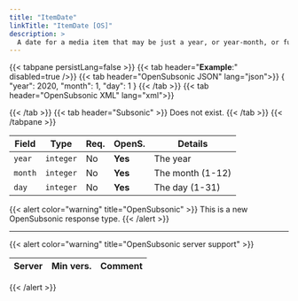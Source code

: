 ```yaml
---
title: "ItemDate"
linkTitle: "ItemDate [OS]"
description: >
  A date for a media item that may be just a year, or year-month, or full date.
---
```


{{< tabpane persistLang=false >}}
{{< tab header="**Example**:" disabled=true />}}
{{< tab header="OpenSubsonic JSON" lang="json">}}
{
  "year": 2020,
  "month": 1,
  "day": 1
}
{{< /tab >}}
{{< tab header="OpenSubsonic XML" lang="xml">}}
  <!-- XML name is the name of the property on the parent object-->
  <originalReleaseDate year="2020" month="1" day="1"/>
{{< /tab >}}
{{< tab header="Subsonic"  >}}
Does not exist.
{{< /tab >}}
{{< /tabpane >}}

| Field |  Type | Req. | OpenS. | Details |
| --- | --- | --- | --- | --- |
| `year`  | `integer` | No      |  **Yes**   | The year |
| `month` | `integer` | No      |  **Yes**   | The month (1-12) |
| `day`   | `integer` | No      |  **Yes**   | The day (1-31) |

{{< alert color="warning" title="OpenSubsonic" >}}
This is a new OpenSubsonic response type.
{{< /alert >}}

---

{{< alert color="warning" title="OpenSubsonic server support" >}}

| Server | Min vers. | Comment |
| --- | --- | --- |

{{< /alert >}}
